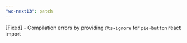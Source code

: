 ```yaml
---
"wc-next13": patch
---
```


[Fixed] - Compilation errors by providing `@ts-ignore` for `pie-button` react import
